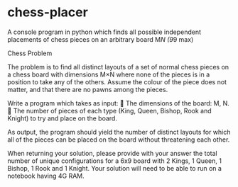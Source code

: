 # chess-placer
A console program in python which finds all possible independent placements of chess pieces on an arbitrary board M*N (9*9 max)

Chess Problem

The problem is to find all distinct layouts of a set of normal chess pieces on a chess board with
dimensions M×N where none of the pieces is in a position to take any of the others. Assume the 
colour of the piece does not matter, and that there are no pawns among the pieces.

Write a program which takes as input:
 The dimensions of the board: M, N.
 The number of pieces of each type (King, Queen, Bishop, Rook and Knight) to try and place 
on the board.

As output, the program should yield the number of distinct layouts for which all of the pieces can be 
placed on the board without threatening each other. 

When returning your solution, please provide with your answer the total number of unique 
configurations for a 6x9 board with 2 Kings, 1 Queen, 1 Bishop, 1 Rook and 1 Knight.
Your solution will need to be able to run on a notebook having 4G RAM.
